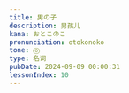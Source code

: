 ```yaml
---
title: 男の子
description: 男孩儿
kana: おとこのこ
pronunciation: otokonoko
tone: ⓪
type: 名词
pubDate: 2024-09-09 00:00:31
lessonIndex: 10
---
```

